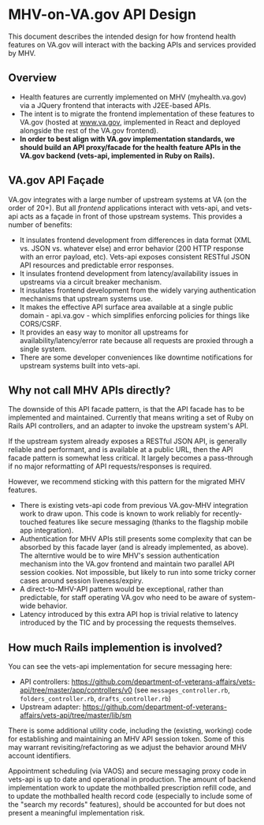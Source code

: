 # MHV-on-VA.gov API Design

This document describes the intended design for how frontend health features on VA.gov will interact with the backing APIs and services provided by MHV. 

## Overview

* Health features are currently implemented on MHV (myhealth.va.gov) via a JQuery frontend that interacts with J2EE-based APIs. 
* The intent is to migrate the frontend implementation of these features to VA.gov (hosted at www.va.gov, implemented in React and deployed alongside the rest of the VA.gov frontend). 
* **In order to best align with VA.gov implementation standards, we should build an API proxy/facade for the health feature APIs in the VA.gov backend (vets-api, implemented in Ruby on Rails).** 

## VA.gov API Façade
VA.gov integrates with a large number of upstream systems at VA (on the order of 20+). But all _frontend_ applications interact with vets-api, and vets-api acts as a façade in front of those upstream systems. This provides a number of benefits:
* It insulates frontend development from differences in data format (XML vs. JSON vs. whatever else) and error behavior (200 HTTP response with an error payload, etc). Vets-api exposes consistent RESTful JSON API resources and predictable error responses. 
* It insulates frontend development from latency/availability issues in upstreams via a circuit breaker mechanism. 
* It insulates frontend development from the widely varying authentication mechanisms that upstream systems use. 
* It makes the effective API surface area available at a single public domain - api.va.gov  - which simplifies enforcing policies for things like CORS/CSRF. 
* It provides an easy way to monitor all upstreams for availability/latency/error rate because all requests are proxied through a single system. 
* There are some developer conveniences like downtime notifications for upstream systems built into vets-api. 


## Why not call MHV APIs directly?
The downside of this API facade pattern, is that the API facade has to be implemented and maintained. Currently that means writing a set of Ruby on Rails API controllers, and an adapter to invoke the upstream system's API. 

If the upstream system already exposes a RESTful JSON API, is generally reliable and performant, and is available at a public URL, then the API facade pattern is somewhat less critical. It largely becomes a pass-through if no major reformatting of API requests/responses is required. 

However, we recommend sticking with this pattern for the migrated MHV features. 
* There is existing vets-api code from previous VA.gov-MHV integration work to draw upon. This code is known to work reliably for recently-touched features like secure messaging (thanks to the flagship mobile app integration). 
* Authentication for MHV APIs still presents some complexity that can be absorbed by this facade layer (and is already implemented, as above). The alterntive would be to wire MHV's session authentication mechanism into the VA.gov frontend and maintain two parallel API session cookies. Not impossible, but likely to run into some tricky corner cases around session liveness/expiry.
* A direct-to-MHV-API pattern would be exceptional, rather than predictable, for staff operating VA.gov who need to be aware of system-wide behavior. 
* Latency introduced by this extra API hop is trivial relative to latency introduced by the TIC and by processing the requests themselves.

## How much Rails implemention is involved?
You can see the vets-api implementation for secure messaging here:
* API controllers: https://github.com/department-of-veterans-affairs/vets-api/tree/master/app/controllers/v0 (see `messages_controller.rb`, `folders_controller.rb`, `drafts_controller.rb`) 
* Upstream adapter: https://github.com/department-of-veterans-affairs/vets-api/tree/master/lib/sm

There is some additional utility code, including the (existing, working) code for establishing and maintaining an MHV API session token. Some of this may warrant revisiting/refactoring as we adjust the behavior around MHV account identifiers. 

Appointment scheduling (via VAOS) and secure messaging proxy code in vets-api is up to date and operational in production. The amount of backend implementation work to update the mothballed prescription refill code, and to update the mothballed health record code (especially to include some of the "search my records" features), should be accounted for but does not present a meaningful implementation risk. 
